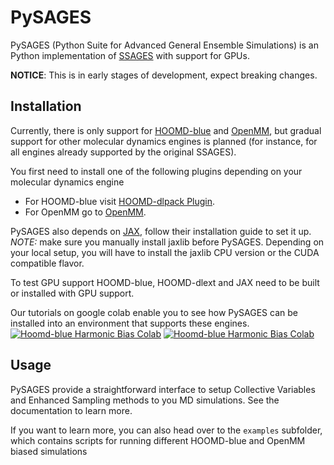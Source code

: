# PySAGES

PySAGES (Python Suite for Advanced General Ensemble Simulations) is an Python
implementation of [SSAGES](https://ssagesproject.github.io) with support for GPUs.

**NOTICE**: This is in early stages of development, expect breaking changes.

## Installation

Currently, there is only support for
[HOOMD-blue](https://glotzerlab.engin.umich.edu/hoomd-blue) and
[OpenMM](http://openmm.org/), but gradual support for other molecular dynamics engines is
planned (for instance, for all engines already supported by the original SSAGES).

You first need to install one of the following plugins depending on your molecular
dynamics engine

 - For HOOMD-blue visit [HOOMD-dlpack Plugin](https://github.com/SSAGESLabs/hoomd-dlext).
 - For OpenMM go to [OpenMM](https://github.com/SSAGESLabs/openmm-dlext).

PySAGES also depends on [JAX](https://github.com/google/jax/), follow their installation
guide to set it up. *NOTE:* make sure you manually install jaxlib before PySAGES.
Depending on your local setup, you will have to install the jaxlib CPU version or the CUDA compatible flavor.

To test GPU support HOOMD-blue, HOOMD-dlext and JAX need to be built or installed with
GPU support.

Our tutorials on google colab enable you to see how PySAGES can be installed into an environment that supports these engines.
[![Hoomd-blue Harmonic Bias Colab](https://colab.research.google.com/assets/colab-badge.svg)](https://github.com/InnocentBug/PySAGES/blob/google-colab/docs/Harmonic_Bias_PySAGES_HOOMD.ipynb)
[![Hoomd-blue Harmonic Bias Colab](https://colab.research.google.com/assets/colab-badge.svg)](https://colab.research.google.com/github/InnocentBug/PySAGES/blob/google-colab/docs/Harmonic_Bias_PySAGES_HOOMD.ipynb)

## Usage

PySAGES provide a straightforward interface to setup Collective Variables and Enhanced
Sampling methods to you MD simulations. See the documentation to learn more.

If you want to learn more, you can also head over to the `examples` subfolder,
which contains scripts for running different HOOMD-blue and OpenMM biased simulations

